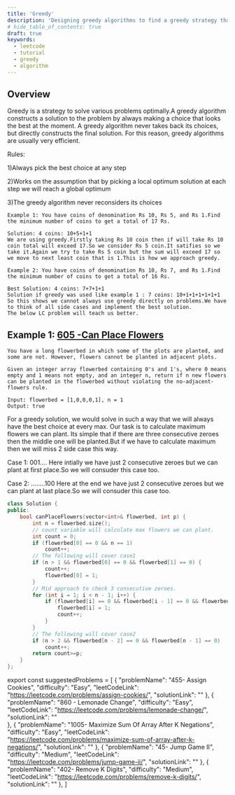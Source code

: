 ```yaml
---
title: 'Greedy'
description: 'Designing greedy algorithms to find a greedy strategy that produces an optimal solution to the problem'
# hide_table_of_contents: true
draft: true
keywords:
  - leetcode
  - tutorial
  - greedy
  - algorithm
---
```


<TutorialAuthors names="@abhishek-sultaniya"/>

## Overview

Greedy is a strategy to solve various problems optimally.A greedy algorithm constructs a solution to the problem by always making a
choice that looks the best at the moment. A greedy algorithm never takes back
its choices, but directly constructs the final solution. For this reason, greedy
algorithms are usually very efficient.

Rules:

1)Always pick the best choice at any step

2)Works on the assumption that by picking a local optimum solution at each step we will reach a global optimum

3)The greedy algorithm never reconsiders its choices

```
Example 1: You have coins of denomination Rs 10, Rs 5, and Rs 1.Find the minimum number of coins to get a total of 17 Rs.

Solution: 4 coins: 10+5+1+1
We are using greedy.Firstly taking Rs 10 coin then if will take Rs 10 coin total will exceed 17.So we consider Rs 5 coin.It satifies so we take it.Again we try to take Rs 5 coin but the sum will exceed 17 so we move to next least coin that is 1.This is how we approach greedy.

Example 2: You have coins of denomination Rs 10, Rs 7, and Rs 1.Find the minimum number of coins to get a total of 16 Rs.

Best Solution: 4 coins: 7+7+1+1
Solution if greedy was used like example 1 : 7 coins: 10+1+1+1+1+1+1
So this shows we cannot always use greedy directly on problems.We have to think of all side cases and implement the best solution.
The below LC problem will teach us better.
```
## Example 1: [605 -Can Place Flowers](https://leetcode.com/problems/can-place-flowers/)

```
You have a long flowerbed in which some of the plots are planted, and some are not. However, flowers cannot be planted in adjacent plots.

Given an integer array flowerbed containing 0's and 1's, where 0 means empty and 1 means not empty, and an integer n, return if n new flowers can be planted in the flowerbed without violating the no-adjacent-flowers rule.

Input: flowerbed = [1,0,0,0,1], n = 1
Output: true
```

For a greedy solution, we would solve in such a way that we will always have the best choice at every max.
Our task is to calculate maximum flowers we can plant.
Its simple that if there are three consecutive zeroes then the middle one will be planted.But if we have to calculate maximum then we will miss 2 side case this way.

Case 1: 001....
Here intially we have just 2 consecutive zeroes but we can plant at first place.So we will consuder this case too.

Case 2: ........100
Here at the end we have just 2 consecutive zeroes but we can plant at last place.So we will consuder this case too.

```cpp
class Solution {
public:
	bool canPlaceFlowers(vector<int>& flowerbed, int p) {
		int n = flowerbed.size();
		// count variable will calculate max flowers we can plant.
		int count = 0;
		if (flowerbed[0] == 0 && n == 1)
			count++;
		// The following will cover case1
		if (n > 1 && flowerbed[0] == 0 && flowerbed[1] == 0) {
			count++;
			flowerbed[0] = 1;
		}
		// Mid approach to check 3 consecutive zeroes.
		for (int i = 1; i < n - 1; i++) {
			if (flowerbed[i] == 0 && flowerbed[i - 1] == 0 && flowerbed[i + 1] == 0) {
				flowerbed[i] = 1;
				count++;
			}
		}
		// The following will cover case2
		if (n > 2 && flowerbed[n - 2] == 0 && flowerbed[n - 1] == 0)
			count++;
        return count>=p;
	}
};
```

export const suggestedProblems = [
  {
    "problemName": "455- Assign Cookies",
    "difficulty": "Easy",
    "leetCodeLink": "https://leetcode.com/problems/assign-cookies/",
    "solutionLink": ""
  },
  {
    "problemName": "860 - Lemonade Change",
    "difficulty": "Easy",
    "leetCodeLink": "https://leetcode.com/problems/lemonade-change/",
    "solutionLink": ""  
  },
  {
    "problemName": "1005- Maximize Sum Of Array After K Negations",
    "difficulty": "Easy",
    "leetCodeLink": "https://leetcode.com/problems/maximize-sum-of-array-after-k-negations/",
    "solutionLink": ""
  },
  {
    "problemName": "45- Jump Game II",
    "difficulty": "Medium",
    "leetCodeLink": "https://leetcode.com/problems/jump-game-ii/",
    "solutionLink": ""
  },
  {
    "problemName": "402- Remove K Digits",
    "difficulty": "Medium",
    "leetCodeLink": "https://leetcode.com/problems/remove-k-digits/",
    "solutionLink": ""
  },
]

<Table title="Suggested Problems" data={suggestedProblems} />
